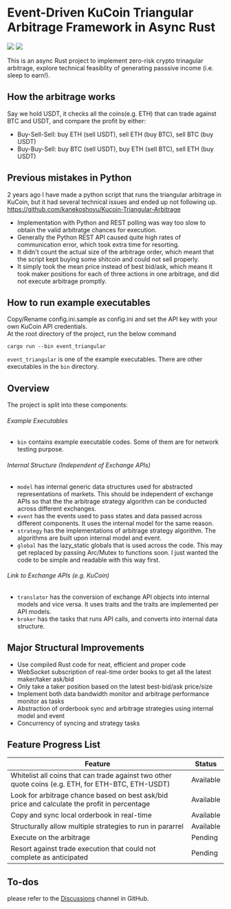 # Event-Driven KuCoin Triangular Arbitrage Framework in Async Rust
[![](https://img.shields.io/crates/v/kucoin-arbitrage)](https://crates.io/crates/kucoin-arbitrage)
[![](https://img.shields.io/github/license/kanekoshoyu/kucoin_arbitrage)](https://github.com/kanekoshoyu/kucoin_arbitrage/blob/master/LICENSE)

This is an async Rust project to implement zero-risk crypto trinagular arbitrage, explore technical feasiblity of generating passsive income (i.e. sleep to earn!).  
## How the arbitrage works
Say we hold USDT, it checks all the coins(e.g. ETH) that can trade against BTC and USDT, and compare the profit by either:  
- Buy-Sell-Sell: buy ETH (sell USDT), sell ETH (buy BTC), sell BTC (buy USDT)  
- Buy-Buy-Sell: buy BTC (sell USDT), buy ETH (sell BTC), sell ETH (buy USDT)  
  
## Previous mistakes in Python
2 years ago I have made a python script that runs the triangular arbitrage in KuCoin, but it had several technical issues and ended up not following up.  
https://github.com/kanekoshoyu/Kucoin-Triangular-Arbitrage  
- Implementation with Python and REST polling was way too slow to obtain the valid arbitratge chances for execution.
- Generally the Python REST API caused quite high rates of communication error, which took extra time for resorting.
- It didn't count the actual size of the arbitrage order, which meant that the script kept buying some shitcoin and could not sell properly.
- It simply took the mean price instead of best bid/ask, which means it took maker positions for each of three actions in one arbitrage, and did not execute arbitrage promptly.
## How to run example executables
Copy/Rename config.ini.sample as config.ini and set the API key with your own KuCoin API credentials.  
At the root directory of the project, run the below command
```
cargo run --bin event_triangular  
```
`event_triangular` is one of the example executables. There are other executables in the `bin` directory.

## Overview
The project is split into these components:
###### Example Executables
- `bin` contains example executable codes. Some of them are for network testing purpose.
###### Internal Structure (Independent of Exchange APIs)
- `model` has internal generic data structures used for abstracted representations of markets. This should be independent of exchange APIs so that the the arbitrage strategy algorithm can be conducted across different exchanges.
- `event` has the events used to pass states and data passed across different components. It uses the internal model for the same reason.
- `strategy` has the implementations of arbitrage strategy algorithm. The algorithms are built upon internal model and event. 
- `global` has the lazy_static globals that is used across the code. This may get replaced by passing Arc/Mutex to functions soon. I just wanted the code to be simple and readable with this way first.
  
###### Link to Exchange APIs (e.g. KuCoin)
- `translator` has the conversion of exchange API objects into internal models and vice versa. It uses traits and the traits are implemented per API models.
- `broker` has the tasks that runs API calls, and converts into internal data structure.

## Major Structural Improvements
- Use compiled Rust code for neat, efficient and proper code
- WebSocket subscription of real-time order books to get all the latest maker/taker ask/bid
- Only take a taker position based on the latest best-bid/ask price/size
- Implement both data bandwidth monitor and arbitrage performance monitor as tasks
- Abstraction of orderbook sync and arbitrage strategies using internal model and event
- Concurrency of syncing and strategy tasks
  
## Feature Progress List
| Feature                                                                                            | Status    |
| -------------------------------------------------------------------------------------------------- | --------- |
| Whitelist all coins that can trade against two other quote coins (e.g. ETH, for ETH-BTC, ETH-USDT) | Available |
| Look for arbitrage chance based on best ask/bid price and calculate the profit in percentage       | Available |
| Copy and sync local orderbook in real-time                                                         | Available |
| Structurally allow multiple strategies to run in pararrel                                          | Available |
| Execute on the arbitrage                                                                           | Pending   |
| Resort against trade execution that could not complete as anticipated                              | Pending   |

  
## To-dos
please refer to the [Discussions](https://github.com/kanekoshoyu/kucoin_arbitrage/discussions) channel in GitHub.